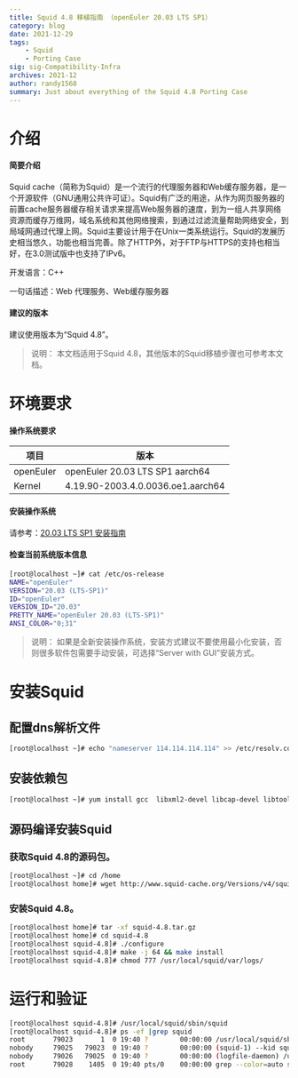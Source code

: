 ```yaml
---
title: Squid 4.8 移植指南 （openEuler 20.03 LTS SP1）
category: blog 
date: 2021-12-29
tags: 
    - Squid
    - Porting Case
sig: sig-Compatibility-Infra
archives: 2021-12
author: randy1568
summary: Just about everything of the Squid 4.8 Porting Case
---
```


# 介绍

#### 简要介绍

Squid cache（简称为Squid）是一个流行的代理服务器和Web缓存服务器，是一个开源软件（GNU通用公共许可证）。Squid有广泛的用途，从作为网页服务器的前置cache服务器缓存相关请求来提高Web服务器的速度，到为一组人共享网络资源而缓存万维网，域名系统和其他网络搜索，到通过过滤流量帮助网络安全，到局域网通过代理上网。Squid主要设计用于在Unix一类系统运行。Squid的发展历史相当悠久，功能也相当完善。除了HTTP外，对于FTP与HTTPS的支持也相当好，在3.0测试版中也支持了IPv6。

开发语言：C++

一句话描述：Web 代理服务、Web缓存服务器

#### 建议的版本

建议使用版本为“Squid 4.8”。

> 说明：
> 本文档适用于Squid 4.8，其他版本的Squid移植步骤也可参考本文档。

# 环境要求



#### 操作系统要求

| 项目      | 版本                              |
| --------- | --------------------------------- |
| openEuler | openEuler 20.03 LTS SP1 aarch64   |
| Kernel    | 4.19.90-2003.4.0.0036.oe1.aarch64 |

#### 安装操作系统

请参考：[20.03 LTS SP1 安装指南](https://openeuler.org/zh/docs/20.03_LTS_SP1/docs/Installation/installation.html)


#### 检查当前系统版本信息

```bash
[root@localhost ~]# cat /etc/os-release
NAME="openEuler"
VERSION="20.03 (LTS-SP1)"
ID="openEuler"
VERSION_ID="20.03"
PRETTY_NAME="openEuler 20.03 (LTS-SP1)"
ANSI_COLOR="0;31"
```

> 说明：
> 如果是全新安装操作系统，安装方式建议不要使用最小化安装，否则很多软件包需要手动安装，可选择“Server with GUI”安装方式。

# 安装Squid

## 配置dns解析文件

```bash
[root@localhost ~]# echo "nameserver 114.114.114.114" >> /etc/resolv.conf
```

## 安装依赖包

```bash
[root@localhost ~]# yum install gcc  libxml2-devel libcap-devel libtool-ltdl-devel perl* -y
```

## 源码编译安装Squid

### 获取Squid 4.8的源码包。

```bash
[root@localhost ~]# cd /home
[root@localhost home]# wget http://www.squid-cache.org/Versions/v4/squid-4.8.tar.gz
```

### 安装Squid 4.8。

```bash
[root@localhost home]# tar -xf squid-4.8.tar.gz
[root@localhost home]# cd squid-4.8
[root@localhost squid-4.8]# ./configure
[root@localhost squid-4.8]# make -j 64 && make install
[root@localhost squid-4.8]# chmod 777 /usr/local/squid/var/logs/
```

# 运行和验证

```bash
[root@localhost squid-4.8]# /usr/local/squid/sbin/squid
[root@localhost squid-4.8]# ps -ef |grep squid
root       79023       1  0 19:40 ?        00:00:00 /usr/local/squid/sbin/squid
nobody     79025   79023  0 19:40 ?        00:00:00 (squid-1) --kid squid-1
nobody     79026   79025  0 19:40 ?        00:00:00 (logfile-daemon) /usr/local/squid/var/logs/access.log
root       79028    1405  0 19:40 pts/0    00:00:00 grep --color=auto squid
```